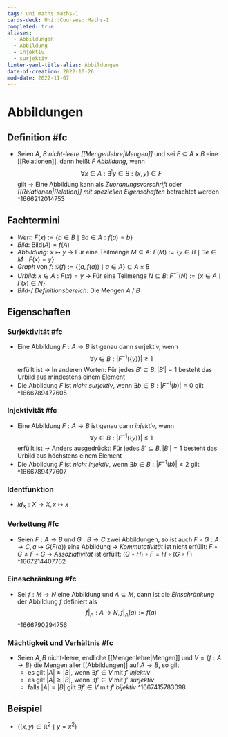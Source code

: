 ```yaml
---
tags: uni maths maths-1
cards-deck: Uni::Courses::Maths-I
completed: true
aliases:
  - Abbildungen
  - Abbildung
  - injektiv
  - surjektiv
linter-yaml-title-alias: Abbildungen
date-of-creation: 2022-10-26
mod-date: 2022-11-07
---
```


# Abbildungen

## Definition #fc
- Seien $A$, $B$ *nicht-leere [[Mengenlehre|Mengen]]* und sei $F\subseteq A\times B$ eine [[Relationen]], dann heißt $F$ *Abbildung*, wenn $$\forall x\in A:\exists^! y\in B:(x,y)\in F$$ gilt
	→ Eine Abbildung kann als *Zuordnungsvorschrift* oder *[[Relationen|Relation]] mit speziellen Eigenschaften* betrachtet werden
^1666212014753

## Fachtermini
- *Wert*: $F(x):=\{b\in B\mid\exists a\in A:f(a)=b\}$
- *Bild*: $\text{Bild}(A)=f(A)$
- *Abbildung*: $x\mapsto y$
	→ Für eine Teilmenge $M\subseteq A$: $F(M):=\{y\in B\mid\exists e\in M:F(x)=y\}$
- *Graph* von $f$: $\mathcal{G}(f):=\{(a,f(a))\mid a\in A\}\subseteq A\times B$
- *Urbild*: $x\in A:F(x)=y$
	→ Für eine Teilmenge $N\subseteq B$: $F^{-1}(N):=\{x\in A\mid F(x)\in N\}$
- *Bild-*/ *Definitionsbereich*: Die Mengen $A$ / $B$

## Eigenschaften

### Surjektivität #fc
- Eine Abbildung $F:A\rightarrow B$ ist genau dann surjektiv, wenn $$\forall y\in B:|F^{-1}(\{y\})|\geq 1$$ erfüllt ist
	→ In anderen Worten: Für jedes $B'\subseteq B,|B'|=1$ besteht das Urbild aus mindestens einem Element
- Die Abbildung $F$ ist *nicht surjektiv*, wenn $\exists b\in B:|F^{-1}(b)|=0$ gilt
^1666789477605

### Injektivität #fc
- Eine Abbildung $F:A\rightarrow B$ ist genau dann *injektiv*, wenn $$\forall y\in B:|F^{-1}(\{y\})|\leq 1$$ erfüllt ist
	→ Anders ausgedrückt: Für jedes $B'\subseteq B,|B'|=1$ besteht das Urbild aus höchstens einem Element
- Die Abbildung $F$ ist *nicht injektiv*, wenn $\exists b\in B:|F^{-1}(b)|\geqslant 2$ gilt
^1666789477607

### Identfunktion
- $id_X:X\rightarrow X, x\mapsto x$

### Verkettung #fc
- Seien $F:A\rightarrow B$ und $G:B\rightarrow C$ zwei Abbildungen, so ist auch $F\circ G:A\rightarrow C,a\mapsto G(F(a))$ eine Abbildung
	→ *Kommutativität* ist nicht erfüllt: $F\circ G\neq F\circ G$
	→ *Assoziativität* ist erfüllt: $(G\circ H)\circ F=H\circ(G\circ F)$
^1667214407762

### Eineschränkung #fc
- Sei $f:M\rightarrow N$ eine Abbildung und $A\subseteq M$, dann ist die *Einschränkung* der Abbildung $f$ definiert als $$f|_A:A\rightarrow N,f|_A(a):=f(a)$$
^1666790294756

### Mächtigkeit und Verhältnis #fc
- Seien $A,B$ nicht-leere, endliche [[Mengenlehre|Mengen]] und $V=\{f:A\rightarrow B\}$ die Mengen aller [[Abbildungen]] auf $A\rightarrow B,$ so gilt
	- es gilt $|A|\leqslant|B|,$ wenn $\exists f'\in V\text{ mit }f'$ *injektiv*
	- es gilt $|A|\geqslant|B|$, wenn $\exists f'\in V\text{ mit }f'$ *surjektiv*
	- falls $|A| = |B|$ gilt $\exists f'\in V\text{ mit }f'$ *bijektiv*
^1667415783098

## Beispiel
- $\{(x,y)\in\mathbb{R}^2\mid y=x^2\}$
